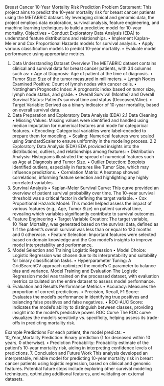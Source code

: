 Breast Cancer 10-Year Mortality Risk Prediction
Problem Statement:
This project aims to predict the 10-year mortality risk for breast cancer patients using the METABRIC dataset. By leveraging clinical and genomic data, the project employs data exploration, survival analysis, feature engineering, and machine learning techniques to build a predictive model for 10-year mortality.
Objectives
•	Conduct Exploratory Data Analysis (EDA) to understand feature distributions and relationships.
•	Implement Kaplan-Meier and Cox Proportional Hazards models for survival analysis.
•	Apply various classification models to predict 10-year mortality.
•	Evaluate model performance using appropriate metrics.
1. Data Understanding
Dataset Overview
The METABRIC dataset contains clinical and survival data for breast cancer patients, with 34 columns such as:
•	Age at Diagnosis: Age of patient at the time of diagnosis.
•	Tumor Size: Size of the tumor measured in millimeters.
•	Lymph Nodes Examined Positive: Count of lymph nodes with cancer cells.
•	Nottingham Prognostic Index: A prognostic index based on tumor size, lymph node status, and grade.
•	Overall Survival (Months) and Overall Survival Status: Patient’s survival time and status (Deceased/Alive).
•	Target Variable: Derived as a binary indicator of 10-year mortality, based on overall survival data.
2. Data Preparation and Exploratory Data Analysis (EDA)
2.1 Data Cleaning
•	Missing Values: Missing values were identified and handled using median imputation for numerical features and mode for categorical features.
•	Encoding: Categorical variables were label-encoded to prepare them for modeling.
•	Scaling: Numerical features were scaled using StandardScaler to ensure uniformity in the modeling process.
2.2 Exploratory Data Analysis (EDA)
EDA provided insights into the distributions, outliers, and relationships among features:
•	Distribution Analysis: Histograms illustrated the spread of numerical features such as Age at Diagnosis and Tumor Size.
•	Outlier Detection: Boxplots identified outliers, especially in features like Tumor Size, which may influence predictions.
•	Correlation Matrix: A heatmap showed correlations, informing feature selection and highlighting any highly correlated variables.
3. Survival Analysis
•	Kaplan-Meier Survival Curve: This curve provided an overview of patient survival probability over time. The 10-year survival threshold was a critical factor in defining the target variable.
•	Cox Proportional Hazards Model: This model helped assess the impact of various features (e.g., Age, Tumor Size) on patient survival time, revealing which variables significantly contribute to survival outcomes.
4. Feature Engineering
•	Target Variable Creation: The target variable, 10_Year_Mortality, was generated based on the survival data, defined as 1 if the patient’s overall survival was less than or equal to 120 months and 0 otherwise.
•	Feature Selection: Important features were selected based on domain knowledge and the Cox model’s insights to improve model interpretability and performance.
5. Model Selection and Training
Logistic Regression
•	Model Choice: Logistic Regression was chosen due to its interpretability and suitability for binary classification tasks.
•	Hyperparameter Tuning: A GridSearchCV approach optimized the model’s C parameter to balance bias and variance.
Model Training and Evaluation
The Logistic Regression model was trained on the processed dataset, with evaluation metrics calculated on the entire dataset to assess model performance.
6. Evaluation and Results
Performance Metrics
•	Accuracy: Measures the proportion of correct predictions.
•	Precision, Recall, F1 Score: Evaluates the model’s performance in identifying true positives and balancing false positives and false negatives.
•	ROC-AUC Score: Indicates the model’s ability to distinguish between classes, providing insight into the model’s predictive power.
ROC Curve
The ROC curve visualizes the model’s sensitivity vs. specificity, helping assess its trade-offs in predicting mortality risk.
 
Example Predictions
For each patient, the model predicts:
•	10_Year_Mortality Prediction: Binary prediction (1 for deceased within 10 years, 0 otherwise).
•	Prediction Probability: Probability estimate of the patient’s 10-year mortality risk, aiding in interpreting confidence levels of predictions.
7. Conclusion and Future Work
This analysis developed an interpretable, reliable model for predicting 10-year mortality risk in breast cancer patients using logistic regression, based on clinical and genomic features. Potential future steps include exploring other survival modeling techniques, optimizing additional features, and validating on external datasets.


